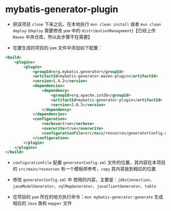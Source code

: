 <!--

    Licensed to the Apache Software Foundation (ASF) under one
    or more contributor license agreements.  See the NOTICE file
    distributed with this work for additional information
    regarding copyright ownership.  The ASF licenses this file
    to you under the Apache License, Version 2.0 (the
    "License"); you may not use this file except in compliance
    with the License.  You may obtain a copy of the License at

        http://www.apache.org/licenses/LICENSE-2.0

    Unless required by applicable law or agreed to in writing,
    software distributed under the License is distributed on an
    "AS IS" BASIS, WITHOUT WARRANTIES OR CONDITIONS OF ANY
    KIND, either express or implied.  See the License for the
    specific language governing permissions and limitations
    under the License.

-->

# mybatis-generator-plugin

- 把该项目 `clone` 下来之后，在本地执行 `mvn clean install` 或者 `mvn clean deploy` (`deploy` 需要修改 `pom` 中的 `distributionManagement`)【已经上传 `Maven` 中央仓库，所以此步骤不在需要】

- 在要生成的项目的 `pom` 文件中添加如下配置：

```xml
<build>
    <plugins>
        <plugin>
            <groupId>org.mybatis.generator</groupId>
            <artifactId>mybatis-generator-maven-plugin</artifactId>
            <version>1.4.2</version>
            <dependencies>
                <dependency>
                    <groupId>org.apache.iotdb</groupId>
                    <artifactId>mybatis-generator-plugin</artifactId>
                    <version>2.0.3</version>
                </dependency>
            </dependencies>
            <configuration>
                <verbose>true</verbose>
                <overwrite>true</overwrite>
                <configurationFile>src/main/resources/generatorConfig.xml</configurationFile>
            </configuration>
        </plugin>
    </plugins>
</build>
```

- `configurationFile` 配置 `generatorConfig.xml` 文件的位置，其内容在本项目的 `src/main/resources` 有一个模板供参考，`copy` 其内容放到相应的位置

- 修改 `generatorConfig.xml` 中 想用的内容，主要是：`jdbcConnection`、`javaModelGenerator`、`sqlMapGenerator`、`javaClientGenerator`、`table`

- 在项目的 `pom` 所在的地方执行命令：`mvn mybatis-generator:generate` 生成相应的 `Java` 类和 `mapper` 文件
